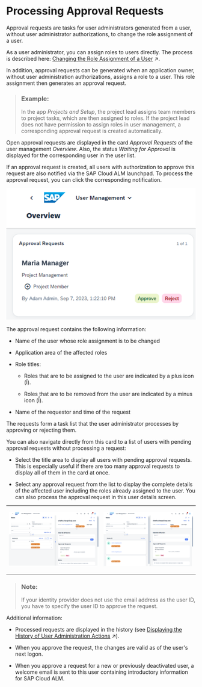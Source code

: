 <!-- loio3a0cad574216483bb9d80e3a9cf72867 -->

<link rel="stylesheet" type="text/css" href="css/sap-icons.css"/>

# Processing Approval Requests 

Approval requests are tasks for user administrators generated from a user, without user administrator authorizations, to change the role assignment of a user.

As a user administrator, you can assign roles to users directly. The process is described here: [Changing the Role Assignment of a User](https://help.sap.com/viewer/877c96cf971648b09ee0d0a64f7f4fef/latest/en-US/63c3a1399cff436db56bbd4b709b0610.html "As a user manager, you can assign roles of different application areas to specific users.") :arrow_upper_right:.

In addition, approval requests can be generated when an application owner, without user administration authorizations, assigns a role to a user. This role assignment then generates an approval request.

> ### Example:  
> In the app *Projects and Setup*, the project lead assigns team members to project tasks, which are then assigned to roles. If the project lead does not have permission to assign roles in user management, a corresponding approval request is created automatically.

Open approval requests are displayed in the card *Approval Requests* of the user management *Overview*. Also, the status *Waiting for Approval* is displayed for the corresponding user in the user list.

If an approval request is created, all users with authorization to approve this request are also notified via the SAP Cloud ALM launchpad. To process the approval request, you can click the corresponding notification.

![](images/Screenshot_Approval_Request_1_d14c892.png)

The approval request contains the following information:

-   Name of the user whose role assignment is to be changed

-   Application area of the affected roles

-   Role titles:

    -   Roles that are to be assigned to the user are indicated by a plus icon \(<span class="SAP-icons-V5"></span>\).

    -   Roles that are to be removed from the user are indicated by a minus icon \(<span class="SAP-icons-V5"></span>\).


-   Name of the requestor and time of the request


The requests form a task list that the user administrator processes by approving or rejecting them.

You can also navigate directly from this card to a list of users with pending approval requests without processing a request:

-   Select the title area to display all users with pending approval requests. This is especially useful if there are too many approval requests to display all of them in the card at once.

-   Select any approval request from the list to display the complete details of the affected user including the roles already assigned to the user. You can also process the approval request in this user details screen.



<table>
<tr>
<td valign="top">

![](images/Approval_Request_Table_View_5a874ca.png)

</td>
<td valign="top">

![](images/Approval_Request_TCard_View_647ea39.png)

</td>
</tr>
</table>

> ### Note:  
> If your identity provider does not use the email address as the user ID, you have to specify the user ID to approve the request.

Additional information:

-   Processed requests are displayed in the history \(see [Displaying the History of User Administration Actions](https://help.sap.com/viewer/877c96cf971648b09ee0d0a64f7f4fef/latest/en-US/e495d970a3b244aa82a83e0553f03b3d.html "You can display a history of user administration actions, globally or user-specific, in chronological order.") :arrow_upper_right:\).

-   When you approve the request, the changes are valid as of the user's next logon.

-   When you approve a request for a new or previously deactivated user, a welcome email is sent to this user containing introductory information for SAP Cloud ALM.


